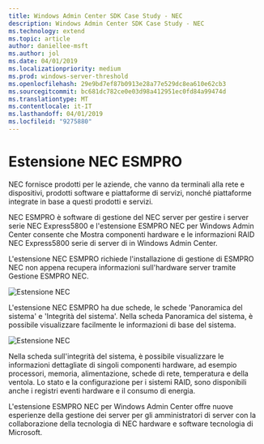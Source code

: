 ```yaml
---
title: Windows Admin Center SDK Case Study - NEC
description: Windows Admin Center SDK Case Study - NEC
ms.technology: extend
ms.topic: article
author: daniellee-msft
ms.author: jol
ms.date: 04/01/2019
ms.localizationpriority: medium
ms.prod: windows-server-threshold
ms.openlocfilehash: 29e9bd7ef87b0913e28a77e529dc8ea610e62cb3
ms.sourcegitcommit: bc681dc782ce0e03d98a412951ec0fd84a99474d
ms.translationtype: MT
ms.contentlocale: it-IT
ms.lasthandoff: 04/01/2019
ms.locfileid: "9275880"
---
```

# Estensione NEC ESMPRO

NEC fornisce prodotti per le aziende, che vanno da terminali alla rete e dispositivi, prodotti software e piattaforme di servizi, nonché piattaforme integrate in base a questi prodotti e servizi.

NEC ESMPRO è software di gestione del NEC server per gestire i server serie NEC Express5800 e l'estensione ESMPRO NEC per Windows Admin Center consente che Mostra componenti hardware e le informazioni RAID NEC Express5800 serie di server di in Windows Admin Center.

L'estensione NEC ESMPRO richiede l'installazione di gestione di ESMPRO NEC non appena recupera informazioni sull'hardware server tramite Gestione ESMPRO NEC.

![Estensione NEC](../../media/extend-case-study-nec/nec-1.png)

L'estensione NEC ESMPRO ha due schede, le schede 'Panoramica del sistema' e 'Integrità del sistema'. Nella scheda Panoramica del sistema, è possibile visualizzare facilmente le informazioni di base del sistema.

![Estensione NEC](../../media/extend-case-study-nec/nec-2.png)

Nella scheda sull'integrità del sistema, è possibile visualizzare le informazioni dettagliate di singoli componenti hardware, ad esempio processori, memoria, alimentazione, schede di rete, temperatura e della ventola. Lo stato e la configurazione per i sistemi RAID, sono disponibili anche i registri eventi hardware e il consumo di energia.

L'estensione ESMPRO NEC per Windows Admin Center offre nuove esperienze della gestione dei server per gli amministratori di server con la collaborazione della tecnologia di NEC hardware e software tecnologia di Microsoft.